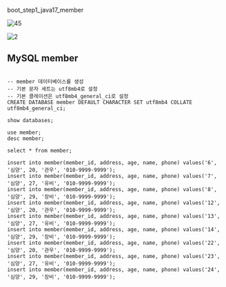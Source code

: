 boot_step1_java17_member

![45](https://github.com/user-attachments/assets/ff9662c3-3719-48e7-967c-2b6a130dd0cc)



![2](https://github.com/user-attachments/assets/07c82059-3fc9-47f8-a493-4c3a8106ad07)




## MySQL member ##

```

-- member 데이터베이스를 생성
-- 기본 문자 세트는 utf8mb4로 설정
-- 기본 콜레이션은 utf8mb4_general_ci로 설정
CREATE DATABASE member DEFAULT CHARACTER SET utf8mb4 COLLATE utf8mb4_general_ci;

show databases;

use member;
desc member;

select * from member;

insert into member(member_id, address, age, name, phone) values('6', '심양', 20, '관우', '010-9999-9999');
insert into member(member_id, address, age, name, phone) values('7', '심양', 27, '유비', '010-9999-9999');
insert into member(member_id, address, age, name, phone) values('8', '심양', 29, '장비', '010-9999-9999');
insert into member(member_id, address, age, name, phone) values('12', '심양', 20, '관우', '010-9999-9999');
insert into member(member_id, address, age, name, phone) values('13', '심양', 27, '유비', '010-9999-9999');
insert into member(member_id, address, age, name, phone) values('14', '심양', 29, '장비', '010-9999-9999');
insert into member(member_id, address, age, name, phone) values('22', '심양', 20, '관우', '010-9999-9999');
insert into member(member_id, address, age, name, phone) values('23', '심양', 27, '유비', '010-9999-9999');
insert into member(member_id, address, age, name, phone) values('24', '심양', 29, '장비', '010-9999-9999');



```
